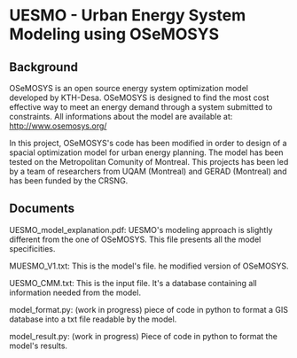 # UESMO - Urban Energy System Modeling using OSeMOSYS

## Background

OSeMOSYS is an open source energy system optimization model developed by KTH-Desa. OSeMOSYS is designed to find the most cost effective way to meet an energy demand through a system submitted to constraints. All informations about the model are available at: http://www.osemosys.org/ 

In this project, OSeMOSYS's code has been modified in order to design of a spacial optimization model for urban energy planning. The model has been tested on the Metropolitan Comunity of Montreal. This projects has been led by a team of researchers from UQAM (Montreal) and GERAD (Montreal) and has been funded by the CRSNG.

## Documents

UESMO_model_explanation.pdf: UESMO's modeling approach is slightly different from the one of OSeMOSYS. This file presents all the model specificities.  

MUESMO_V1.txt: This is the model's file. he modified version of OSeMOSYS. 

UESMO_CMM.txt: This is the input file. It's a database containing all information needed from the model. 

model_format.py: (work in progress) piece of code in python to format a GIS database into a txt file readable by the model. 

model_result.py: (work in progress) Piece of code in python to format the model's results. 

